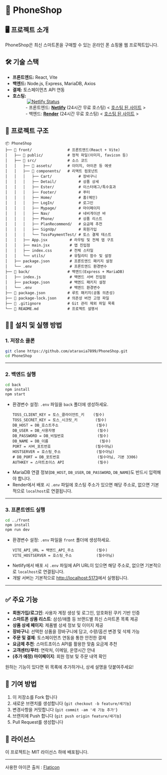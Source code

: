 # 📱 PhoneShop

## 🖥️ 프로젝트 소개

PhoneShop은 최신 스마트폰을 구매할 수 있는 온라인 폰 쇼핑몰 웹 프로젝트입니다.

## 🛠️ 기술 스택

-   **프론트엔드:** React, Vite
-   **백엔드:** Node.js, Express, MariaDB, Axios
-   **결제:** 토스페이먼츠 API 연동
-   **호스팅:**
    <br>     [![Netlify Status](https://api.netlify.com/api/v1/badges/ba8dbc9d-ed12-49e1-9697-64653c51a803/deploy-status)](https://app.netlify.com/projects/phoneshop123/deploys)
    <br>
       - 프론트엔드: [**Netlify**](https://www.netlify.com) (24시간 무료 호스팅) < [호스팅 된 사이트](https://phoneshop123.netlify.app/) >
    <br>
       - 백엔드: [**Render**](https://render.com) (24시간 무료 호스팅) < [호스팅 된 사이트](https://phoneshop-bsh6.onrender.com) >

## 📂 프로젝트 구조

```
📦 PhoneShop
├── 📁 front/                # 프론트엔드(React + Vite)
│   ├── 📁 public/           # 정적 파일(이미지, favicon 등)
│   ├── 📁 src/              # 소스 코드
│   │   ├── 📁 assets/       # 이미지, 아이콘 등 에셋
│   │   ├── 📁 components/   # 리액트 컴포넌트
│   │   │   ├── Cart/            # 장바구니
│   │   │   ├── Detail/          # 상품 상세
│   │   │   ├── Ester/           # 이스터에그/특수효과
│   │   │   ├── Footer/          # 푸터
│   │   │   ├── Home/            # 홈(메인)
│   │   │   ├── LogIn/           # 로그인
│   │   │   ├── Mypage/          # 마이페이지
│   │   │   ├── Nav/             # 네비게이션 바
│   │   │   ├── Phone/           # 상품 리스트
│   │   │   ├── PlanRecommend/   # 요금제 추천
│   │   │   ├── SignUp/          # 회원가입
│   │   │   └── TossPaymentTest/ # 토스 결제 테스트
│   │   ├── App.jsx          # 라우팅 및 전체 앱 구조
│   │   ├── main.jsx         # 앱 진입점
│   │   ├── index.css        # 전체 스타일
│   │   └── utils/           # 유틸리티 함수 및 설정
│   ├── package.json         # 프론트엔드 패키지 설정
│   └── .env                 # 프론트엔드 환경변수
├── 📁 back/                 # 백엔드(Express + MariaDB)
│   ├── index.js             # 백엔드 서버 진입점
│   ├── package.json         # 백엔드 패키지 설정
│   └── .env                 # 백엔드 환경변수
├── 📄 package.json          # 루트 패키지(공통 의존성)
├── 📄 package-lock.json     # 의존성 버전 고정 파일
├── 📄 .gitignore            # Git 관리 제외 파일 목록
└── 📖 README.md             # 프로젝트 설명서
```

## 🏃‍♂️ 설치 및 실행 방법

### 1. 저장소 클론

```bash
git clone https://github.com/ataraxia7899/PhoneShop.git
cd PhoneShop
```

---

### 2. 백엔드 실행

```bash
cd back
npm install
npm start
```

-   환경변수 설정: `.env` 파일을 `back` 폴더에 생성하세요.
    ```
    TOSS_CLIENT_KEY = 토스_클라이언트_키    (필수)
    TOSS_SECRET_KEY = 토스_시크릿_키        (필수)
    DB_HOST = DB_호스트주소                 (필수)
    DB_USER = DB_사용자명                   (필수)
    DB_PASSWORD = DB_비밀번호               (필수)
    DB_NAME = DB_이름                       (필수)
    PORT = 서버_포트번호                    (필수아님)
    HOSTSERVER = 호스팅_주소                (필수아님)
    # DB_PORT = DB_포트번호                 (필수아님, 기본 3306)
    AUTHKEY = 스마트초이스 API               (필수)
    ```
-   MariaDB 연결 정보(`DB_HOST`, `DB_USER`, `DB_PASSWORD`, `DB_NAME`)도 반드시 입력해야 합니다.
-   Render에서 배포 시 `.env` 파일에 호스팅 주소가 있으면 해당 주소로, 없으면 기본적으로 `localhost`로 연결됩니다.

---

### 3. 프론트엔드 실행

```bash
cd ../front
npm install
npm run dev
```

-   환경변수 설정: `.env` 파일을 `front` 폴더에 생성하세요.
    ```
    VITE_API_URL = 백엔드_API_주소          (필수)
    VITE_HOSTSERVER = 호스팅_주소           (필수아님)
    ```
-   Netlify에서 배포 시 `.env` 파일에 API URL이 있으면 해당 주소로, 없으면 기본적으로 `localhost`로 연결됩니다.
-   개발 서버는 기본적으로 [http://localhost:5173](http://localhost:5173)에서 실행됩니다.

---

## ✅ 주요 기능

-   **회원가입/로그인**: 사용자 계정 생성 및 로그인, 암호화된 쿠키 기반 인증
-   **스마트폰 상품 리스트**: 삼성/애플 등 브랜드별 최신 스마트폰 목록 제공
-   **상품 상세 페이지**: 제품별 상세 정보 및 이미지 제공
-   **장바구니**: 선택한 상품을 장바구니에 담고, 수량/옵션 변경 및 삭제 가능
-   **주문 및 결제**: 토스페이먼츠 연동을 통한 안전한 결제
-   **요금제 추천**: 스마트초이스 API를 활용한 맞춤 요금제 추천
-   **고객센터/푸터**: 연락처, 이메일, 운영시간 안내
-   **(추가 예정) 마이페이지**: 회원 정보 및 주문 내역 확인

원하는 기능이 있다면 위 목록에 추가하거나, 상세 설명을 덧붙여주세요!

## 🤝 기여 방법

1. 이 저장소를 Fork 합니다
2. 새로운 브랜치를 생성합니다 (`git checkout -b feature/새기능`)
3. 변경사항을 커밋합니다 (`git commit -am '새 기능 추가'`)
4. 브랜치에 Push 합니다 (`git push origin feature/새기능`)
5. Pull Request를 생성합니다

## 📝 라이선스

이 프로젝트는 MIT 라이선스 하에 배포됩니다.

<hr>

사용한 아이콘 출처 : [Flaticon](https://www.flaticon.com/)
